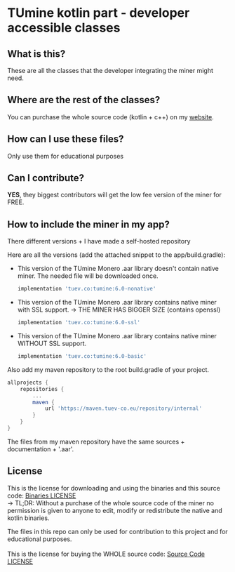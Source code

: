 # TUmine kotlin part - developer accessible classes #

## What is this? ##

These are all the classes that the developer integrating the miner might need.

## Where are the rest of the classes? ##

You can purchase the whole source code (kotlin + c++) on my [website](https://android-miner.tuev-co.eu/#pricing).

## How can I use these files? ##

Only use them for educational purposes

## Can I contribute? ##

**YES**, they biggest contributors will get the low fee version of the miner for FREE.

## How to include the miner in my app? ##

There different versions + I have made a self-hosted repository

Here are all the versions (add the attached snippet to the app/build.gradle):
* This version of the TUmine Monero .aar library doesn't contain native miner. The needed file will be downloaded once.<br>
    ```gradle
    implementation 'tuev.co:tumine:6.0-nonative'
    ```

* This version of the TUmine Monero .aar library contains native miner with SSL support. -> THE MINER HAS BIGGER SIZE (contains openssl)<br>
    ```gradle
    implementation 'tuev.co:tumine:6.0-ssl'
    ```
* This version of the TUmine Monero .aar library contains native miner WITHOUT SSL support.<br>
    ```gradle
    implementation 'tuev.co:tumine:6.0-basic'
    ```

Also add my maven repository to the root build.gradle of your project.
```gradle
allprojects {
    repositories {
        ...
        maven {
            url 'https://maven.tuev-co.eu/repository/internal'
        }
    }
}
```

The files from my maven repository have the same sources + documentation + '.aar'.

## License ##

This is the license for downloading and using the binaries and this source code: [Binaries LICENSE](License_binaries.pdf)<br/>
 -> TL;DR: Without a purchase of the whole source code of the miner no permission is given to anyone to edit, modify or redistribute the native and kotlin binaries.

  The files in this repo can only be used for contribution to this project and for educational purposes.<br/><br/>
This is the license for buying the WHOLE source code: [Source Code LICENSE](License.pdf)
